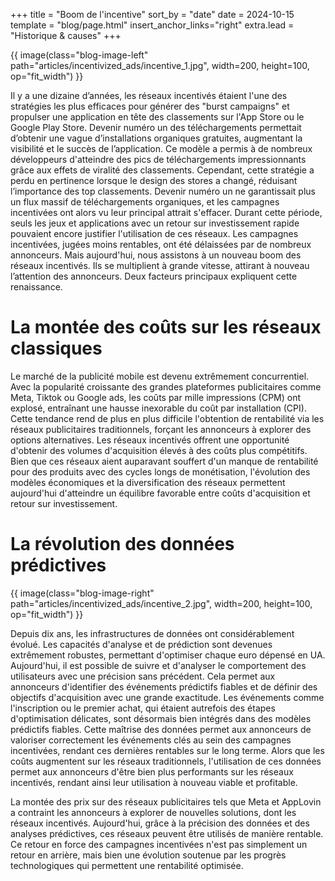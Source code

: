 +++
title = "Boom de l'incentive"
sort_by = "date"
date = 2024-10-15
template = "blog/page.html"
insert_anchor_links="right"
extra.lead = "Historique & causes"
+++

<div class="article-two-columns">

{{ image(class="blog-image-left" path="articles/incentivized_ads/incentive_1.jpg", width=200, height=100, op="fit_width") }}


Il y a une dizaine d’années, les réseaux incentivés étaient l'une des stratégies les plus efficaces pour générer des "burst campaigns" et propulser une application en tête des classements sur l'App Store ou le Google Play Store. Devenir numéro un des téléchargements permettait d’obtenir une vague d’installations organiques gratuites, augmentant la visibilité et le succès de l’application. Ce modèle a permis à de nombreux développeurs d'atteindre des pics de téléchargements impressionnants grâce aux effets de viralité des classements.
Cependant, cette stratégie a perdu en pertinence lorsque le design des stores a changé, réduisant l’importance des top classements. Devenir numéro un ne garantissait plus un flux massif de téléchargements organiques, et les campagnes incentivées ont alors vu leur principal attrait s'effacer. Durant cette période, seuls les jeux et applications avec un retour sur investissement rapide pouvaient encore justifier l'utilisation de ces réseaux. Les campagnes incentivées, jugées moins rentables, ont été délaissées par de nombreux annonceurs.
Mais aujourd'hui, nous assistons à un nouveau boom des réseaux incentivés. Ils se multiplient à grande vitesse, attirant à nouveau l’attention des annonceurs. Deux facteurs principaux expliquent cette renaissance.


</div>

# La montée des coûts sur les réseaux classiques
Le marché de la publicité mobile est devenu extrêmement concurrentiel. Avec la popularité croissante des grandes plateformes publicitaires comme Meta, Tiktok ou Google ads, les coûts par mille impressions (CPM) ont explosé, entraînant une hausse inexorable du coût par installation (CPI). Cette tendance rend de plus en plus difficile l'obtention de rentabilité via les réseaux publicitaires traditionnels, forçant les annonceurs à explorer des options alternatives.
Les réseaux incentivés offrent une opportunité d'obtenir des volumes d'acquisition élevés à des coûts plus compétitifs. Bien que ces réseaux aient auparavant souffert d'un manque de rentabilité pour des produits avec des cycles longs de monétisation, l'évolution des modèles économiques et la diversification des réseaux permettent aujourd'hui d'atteindre un équilibre favorable entre coûts d'acquisition et retour sur investissement.

# La révolution des données prédictives

<div class="article-two-columns">

{{ image(class="blog-image-right" path="articles/incentivized_ads/incentive_2.jpg", width=200, height=100, op="fit_width") }}

Depuis dix ans, les infrastructures de données ont considérablement évolué. Les capacités d'analyse et de prédiction sont devenues extrêmement robustes, permettant d'optimiser chaque euro dépensé en UA. Aujourd'hui, il est possible de suivre et d'analyser le comportement des utilisateurs avec une précision sans précédent. Cela permet aux annonceurs d'identifier des événements prédictifs fiables et de définir des objectifs d'acquisition avec une grande exactitude. Les événements comme l'inscription ou le premier achat, qui étaient autrefois des étapes d'optimisation délicates, sont désormais bien intégrés dans des modèles prédictifs fiables.
Cette maîtrise des données permet aux annonceurs de valoriser correctement les événements clés au sein des campagnes incentivées, rendant ces dernières rentables sur le long terme. Alors que les coûts augmentent sur les réseaux traditionnels, l'utilisation de ces données permet aux annonceurs d'être bien plus performants sur les réseaux incentivés, rendant ainsi leur utilisation à nouveau viable et profitable.


</div>

La montée des prix sur des réseaux publicitaires tels que Meta et AppLovin a contraint les annonceurs à explorer de nouvelles solutions, dont les réseaux incentivés. Aujourd'hui, grâce à la précision des données et des analyses prédictives, ces réseaux peuvent être utilisés de manière rentable. Ce retour en force des campagnes incentivées n'est pas simplement un retour en arrière, mais bien une évolution soutenue par les progrès technologiques qui permettent une rentabilité optimisée.
